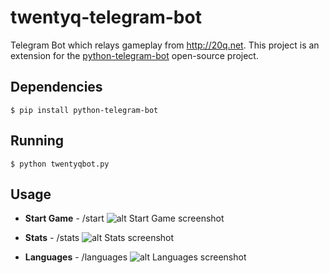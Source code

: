 twentyq-telegram-bot
=====

Telegram Bot which relays gameplay from http://20q.net. This project is an extension for the [python-telegram-bot](https://github.com/python-telegram-bot/python-telegram-bot) open-source project. 

## Dependencies

    $ pip install python-telegram-bot

## Running
    $ python twentyqbot.py
    
## Usage
  - **Start Game** - /start
    ![alt Start Game screenshot](https://github.com/zachd/twentyq-telegram-bot/blob/master/assets/screenshot-start.png)

  - **Stats** - /stats
    ![alt Stats screenshot](https://github.com/zachd/twentyq-telegram-bot/blob/master/assets/screenshot-stats.png)

  - **Languages** - /languages
    ![alt Languages screenshot](https://github.com/zachd/twentyq-telegram-bot/blob/master/assets/screenshot-languages.png)
